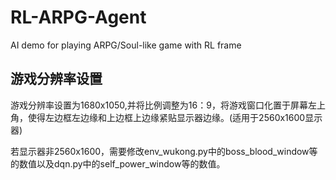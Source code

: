 # RL-ARPG-Agent

AI demo for playing ARPG/Soul-like game with RL frame

## 游戏分辨率设置

游戏分辨率设置为1680x1050,并将比例调整为16：9，将游戏窗口化置于屏幕左上角，使得左边框左边缘和上边框上边缘紧贴显示器边缘。(适用于2560x1600显示器)

若显示器非2560x1600，需要修改env_wukong.py中的boss_blood_window等的数值以及dqn.py中的self_power_window等的数值。
